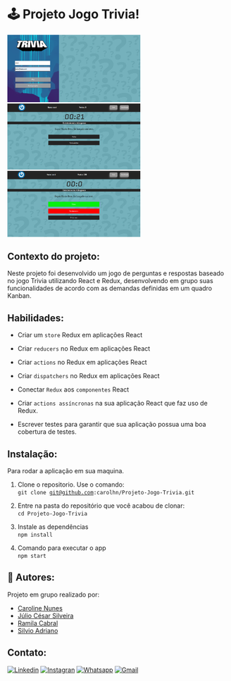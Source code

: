 # 🕹️ Projeto Jogo Trivia!

<img src="https://github.com/carolhn/Projeto-Jogo-Trivia/blob/main/imagem1.png" alt="imagem.png" style="max-width: 60%;">
<br>
<img src="https://github.com/carolhn/Projeto-Jogo-Trivia/blob/main/imagem2.png" alt="imagem2.png" style="max-width: 60%;">
<br>
<img src="https://github.com/carolhn/Projeto-Jogo-Trivia/blob/main/imagem3.png" alt="imagem2.png" style="max-width: 60%;">

## Contexto do projeto:

Neste projeto foi desenvolvido um jogo de perguntas e respostas baseado no jogo Trivia utilizando React e Redux, desenvolvendo em grupo suas funcionalidades de acordo com as demandas definidas em um quadro Kanban.

## Habilidades:

* Criar um `store` Redux em aplicações React

* Criar `reducers` no Redux em aplicações React

* Criar `actions` no Redux em aplicações React

* Criar `dispatchers` no Redux em aplicações React

* Conectar `Redux` aos `componentes` React

* Criar `actions assíncronas` na sua aplicação React que faz uso de Redux.

* Escrever testes para garantir que sua aplicação possua uma boa cobertura de testes.

## Instalação:
Para rodar a aplicação em sua maquina.

1. Clone o repositorio. Use o comando:</br>
  <code>git clone git@github.com:carolhn/Projeto-Jogo-Trivia.git</code></br>
  
2. Entre na pasta do repositório que você acabou de clonar:</br>
<code>cd Projeto-Jogo-Trivia</code>

3. Instale as dependências</br>
<code>npm install</code>

4. Comando para executar o app</br>
<code>npm start</code>


## 👥️ Autores:
Projeto em grupo realizado por:

- [Caroline Nunes](https://github.com/carolhn)
- [Júlio César Silveira](https://github.com/julio-silveira)
- [Ramila Cabral](https://github.com/Ramila2022)
- [Silvio Adriano](https://github.com/silvioadrianno)


## Contato:
[![Linkedin](https://img.shields.io/badge/LinkedIn-0077B5?style=for-the-badge&logo=linkedin&logoColor=white)](https://www.linkedin.com/in/caroline-nunes-devfullstack/)
[![Instagran](https://img.shields.io/badge/Instagram-E4405F?style=for-the-badge&logo=instagram&logoColor=white)](https://www.instagram.com/caarolhn/)
[![Whatsapp](https://img.shields.io/badge/WhatsApp-25D366?style=for-the-badge&logo=whatsapp&logoColor=white)](https://wa.me/48988037114)
[![Gmail](https://img.shields.io/badge/Gmail-D14836?style=for-the-badge&logo=gmail&logoColor=white)](mailto:nunescaroline905@gmail.com)

